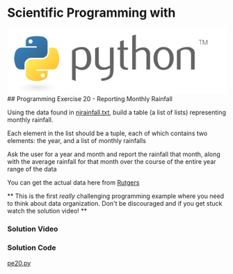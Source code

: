 # Scientific Programming with 
<img src="../../imgs/python.png"/>
## Programming Exercise 20 - Reporting Monthly Rainfall

Using the data found in [njrainfall.txt](../../data/njrainfall.txt), build a table (a list of lists) representing monthly rainfall.  

Each element in the list should be a tuple, each of which contains two elements:  the year, and a list of monthly rainfalls

Ask the user for a year and month and report the rainfall that month, along with the average rainfall for that month over the course of the entire year range of the data

You can get the actual data here from [Rutgers](http://climate.rutgers.edu/stateclim_v1/data/njhistprecip.html)
  
** This is the first *really* challenging programming example where you need to think about data organization.  Don't be discouraged and if you get stuck watch the solution video! **

### Solution Video

### Solution Code
[pe20.py](pe20.py)



